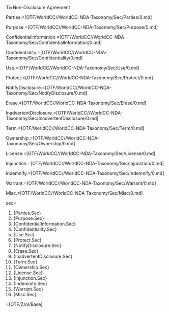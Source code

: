 Ti=Non-Disclosure Agreement

Parties.=[OTF/WorldCC//WorldCC-NDA-Taxonomy/Sec/Parties/0.md]

Purpose.=[OTF/WorldCC//WorldCC-NDA-Taxonomy/Sec/Purpose/0.md]

ConfidentialInformation.=[OTF/WorldCC//WorldCC-NDA-Taxonomy/Sec/ConfidentialInformation/0.md]

Confidentiality.=[OTF/WorldCC//WorldCC-NDA-Taxonomy/Sec/Confidentiality/0.md]

Use.=[OTF/WorldCC//WorldCC-NDA-Taxonomy/Sec/Use/0.md]

Protect.=[OTF/WorldCC//WorldCC-NDA-Taxonomy/Sec/Protect/0.md]

NotifyDisclosure.=[OTF/WorldCC//WorldCC-NDA-Taxonomy/Sec/NotifyDisclosure/0.md]

Erase.=[OTF/WorldCC//WorldCC-NDA-Taxonomy/Sec/Erase/0.md]

InadvertentDisclosure.=[OTF/WorldCC//WorldCC-NDA-Taxonomy/Sec/InadvertentDisclosure/0.md]

Term.=[OTF/WorldCC//WorldCC-NDA-Taxonomy/Sec/Term/0.md]

Ownership.=[OTF/WorldCC//WorldCC-NDA-Taxonomy/Sec/Ownership/0.md]

License.=[OTF/WorldCC//WorldCC-NDA-Taxonomy/Sec/License/0.md]

Injunction.=[OTF/WorldCC//WorldCC-NDA-Taxonomy/Sec/Injunction/0.md]

Indemnify.=[OTF/WorldCC//WorldCC-NDA-Taxonomy/Sec/Indemnify/0.md]

Warrant.=[OTF/WorldCC//WorldCC-NDA-Taxonomy/Sec/Warrant/0.md]

Misc.=[OTF/WorldCC//WorldCC-NDA-Taxonomy/Sec/Misc/0.md]


sec=<ol class="secs-and"><li>{Parties.Sec}<li>{Purpose.Sec}<li>{ConfidentialInformation.Sec}<li>{Confidentiality.Sec}<li>{Use.Sec}<li>{Protect.Sec}<li>{NotifyDisclosure.Sec}<li>{Erase.Sec}<li>{InadvertentDisclosure.Sec}<li>{Term.Sec}<li>{Ownership.Sec}<li>{License.Sec}<li>{Injunction.Sec}<li>{Indemnify.Sec}<li>{Warrant.Sec}<li>{Misc.Sec}</ol>

=[OTF/Z/ol/Base]
